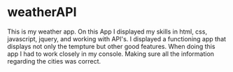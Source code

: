 # weatherAPI
This is my weather app. On this App I displayed my skills in html, css, javascript, jquery, and working with API's.
I displayed a functioning app that displays not only the tempture but other good features. 
When doing this app I had to work closely in my console. Making sure all the information regarding the cities was correct. 
